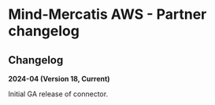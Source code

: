 # Mind-Mercatis AWS - Partner changelog

<head>
  <meta name="guidename" content="Integration"/>
  <meta name="context" content="GUID-a8ad9fd9-51f0-4a88-84e3-ae50494f056b"/>
</head>


## Changelog

**2024-04 (Version 18, Current)**

Initial GA release of connector.